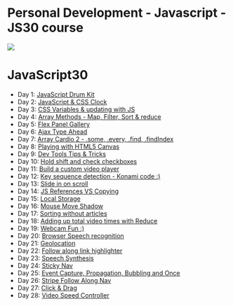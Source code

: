 # Personal Development - Javascript - JS30 course
![](https://javascript30.com/images/JS3-social-share.png)

# JavaScript30

- Day 1: [JavaScript Drum Kit](http://htmlpreview.github.io/?https://github.com/matt-harris/pd-js-js30/blob/master/01%20-%20Javascript%20Drum%20Kit/index.html)
- Day 2: [JavaScript & CSS Clock](http://htmlpreview.github.io/?https://github.com/matt-harris/pd-js-js30/blob/master/02%20-%20JS%20and%20CSS%20Clock/index.html)
- Day 3: [CSS Variables & updating with JS](http://htmlpreview.github.io/?https://github.com/matt-harris/pd-js-js30/blob/master/03%20-%20CSS%20Variables/index.html)
- Day 4: [Array Methods - Map, Filter, Sort & reduce](http://htmlpreview.github.io/?https://github.com/matt-harris/pd-js-js30/blob/master/04%20-%20Array%20Cardio%20Day%201/index.html)
- Day 5: [Flex Panel Gallery](http://htmlpreview.github.io/?https://github.com/matt-harris/pd-js-js30/blob/master/05%20-%20Flex%20Panel%20Gallery/index.html)
- Day 6: [Ajax Type Ahead](http://htmlpreview.github.io/?https://github.com/matt-harris/pd-js-js30/blob/master/06%20-%20Type%20Ahead/index.html)
- Day 7: [Array Cardio 2 - .some, .every, .find, .findIndex](http://htmlpreview.github.io/?https://github.com/matt-harris/pd-js-js30/blob/master/07%20-%20Array%20Cardio%20Day%202/index.html)
- Day 8: [Playing with HTML5 Canvas](http://htmlpreview.github.io/?https://github.com/matt-harris/pd-js-js30/blob/master/08%20-%20Fun%20with%20HTML5%20Canvas/index.html)
- Day 9: [Dev Tools Tips & Tricks](http://htmlpreview.github.io/?https://github.com/matt-harris/pd-js-js30/blob/master/09%20-%20Dev%20Tools%20Domination/index.html)
- Day 10: [Hold shift and check checkboxes](http://htmlpreview.github.io/?https://github.com/matt-harris/pd-js-js30/blob/master/10%20-%20Hold%20Shift%20and%20Check%20Checkboxes/index.html)
- Day 11: [Build a custom video player](http://htmlpreview.github.io/?https://github.com/matt-harris/pd-js-js30/blob/master/11%20-%20Custom%20Video%20Player/index.html)
- Day 12: [Key sequence detection - Konami code :)](http://htmlpreview.github.io/?https://github.com/matt-harris/pd-js-js30/blob/master/12%20-%20Key%20Sequence%20Detection/index.html)
- Day 13: [Slide in on scroll](http://htmlpreview.github.io/?https://github.com/matt-harris/pd-js-js30/blob/master/13%20-%20Slide%20in%20on%20Scroll/index.html)
- Day 14: [JS References VS Copying](http://htmlpreview.github.io/?https://github.com/matt-harris/pd-js-js30/blob/master/14%20-%20JavaScript%20References%20VS%20Copying/index.html)
- Day 15: [Local Storage](http://htmlpreview.github.io/?https://github.com/matt-harris/pd-js-js30/blob/master/15%20-%20LocalStorage/index.html)
- Day 16: [Mouse Move Shadow](http://htmlpreview.github.io/?https://github.com/matt-harris/pd-js-js30/blob/master/16%20-%20Mouse%20Move%20Shadow/index.html)
- Day 17: [Sorting without articles](http://htmlpreview.github.io/?https://github.com/matt-harris/pd-js-js30/blob/master/17%20-%20Sort%20Without%20Articles/index.html)
- Day 18: [Adding up total video times with Reduce](http://htmlpreview.github.io/?https://github.com/matt-harris/pd-js-js30/blob/master/18%20-%20Adding%20Up%20Times%20with%20Reduce/index.html)
- Day 19: [Webcam Fun :)](http://htmlpreview.github.io/?https://github.com/matt-harris/pd-js-js30/blob/master/19%20-%20Webcam%20Fun/index.html)
- Day 20: [Browser Speech recognition](http://htmlpreview.github.io/?https://github.com/matt-harris/pd-js-js30/blob/master/20%20-%20Speech%20Detection/index.html)
- Day 21: [Geolocation](http://htmlpreview.github.io/?https://github.com/matt-harris/pd-js-js30/blob/master/21%20-%20Geolocation/index.html)
- Day 22: [Follow along link highlighter](http://htmlpreview.github.io/?https://github.com/matt-harris/pd-js-js30/blob/master/22%20-%20Follow%20Along%20Link%20Highlighter/index.html)
- Day 23: [Speech Synthesis](http://htmlpreview.github.io/?https://github.com/matt-harris/pd-js-js30/blob/master/23%20-%20Speech%20Synthesis/index.html)
- Day 24: [Sticky Nav](http://htmlpreview.github.io/?https://github.com/matt-harris/pd-js-js30/blob/master/24%20-%20Sticky%20Nav/index.html)
- Day 25: [Event Capture, Propagation, Bubbling and Once](http://htmlpreview.github.io/?https://github.com/matt-harris/pd-js-js30/blob/master/25%20-%20Event%20Capture%2C%20Propagation%2C%20Bubbling%20and%20Once/index.html)
- Day 26: [Stripe Follow Along Nav](http://htmlpreview.github.io/?https://github.com/matt-harris/pd-js-js30/blob/master/26%20-%20Stripe%20Follow%20Along%20Nav/index.html)
- Day 27: [Click & Drag](http://htmlpreview.github.io/?https://github.com/matt-harris/pd-js-js30/blob/master/27%20-%20Click%20and%20Drag/index.html)
- Day 28: [Video Speed Controller](http://htmlpreview.github.io/?https://github.com/matt-harris/pd-js-js30/blob/master/28%20-%20Video%20Speed%20Controller/index.html)